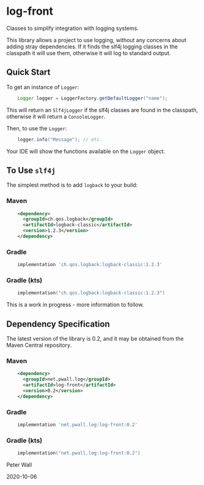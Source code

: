 # log-front

Classes to simplify integration with logging systems.

This library allows a project to use logging, without any concerns about adding stray dependencies.
If it finds the slf4j logging classes in the classpath it will use them, otherwise it will log to standard output.

## Quick Start

To get an instance of `Logger`:
```java
    Logger logger = LoggerFactory.getDefaultLogger("name");
```

This will return an `Slf4jLogger` if the slf4j classes are found in the classpath, otherwise it will return a
`ConsoleLogger`.

Then, to use the `Logger`:
```java
    logger.info("Message"); // etc.
```

Your IDE will show the functions available on the `Logger` object.

## To Use `slf4j`

The simplest method is to add `logback` to your build:

### Maven
```xml
    <dependency>
      <groupId>ch.qos.logback</groupId>
      <artifactId>logback-classic</artifactId>
      <version>1.2.3</version>
    </dependency>
```
### Gradle
```groovy
    implementation 'ch.qos.logback:logback-classic:1.2.3'
```
### Gradle (kts)
```kotlin
    implementation("ch.qos.logback:logback-classic:1.2.3")
```

This is a work in progress - more information to follow.

## Dependency Specification

The latest version of the library is 0.2, and it may be obtained from the Maven Central repository.

### Maven
```xml
    <dependency>
      <groupId>net.pwall.log</groupId>
      <artifactId>log-front</artifactId>
      <version>0.2</version>
    </dependency>
```
### Gradle
```groovy
    implementation 'net.pwall.log:log-front:0.2'
```
### Gradle (kts)
```kotlin
    implementation("net.pwall.log:log-front:0.2")
```

Peter Wall

2020-10-06
